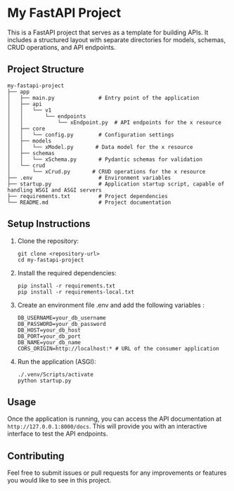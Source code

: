 # My FastAPI Project

This is a FastAPI project that serves as a template for building APIs. It includes a structured layout with separate directories for models, schemas, CRUD operations, and API endpoints.

## Project Structure

```
my-fastapi-project
├── app
│   ├── main.py              # Entry point of the application
│   ├── api
│   │   └── v1
│   │       └── endpoints
│   │           └── xEndpoint.py  # API endpoints for the x resource
│   ├── core
│   │   └── config.py        # Configuration settings
│   ├── models
│   │   └── xModel.py       # Data model for the x resource
│   ├── schemas
│   │   └── xSchema.py       # Pydantic schemas for validation
│   └── crud
│       └── xCrud.py       # CRUD operations for the x resource
├── .env                     # Environment variables
├── startup.py               # Application startup script, capable of handling WSGI and ASGI servers
├── requirements.txt         # Project dependencies
└── README.md                # Project documentation
```

## Setup Instructions

1. Clone the repository:
   ```
   git clone <repository-url>
   cd my-fastapi-project
   ```

2. Install the required dependencies:
   ```
   pip install -r requirements.txt
   pip install -r requirements-local.txt
   ```

3. Create an environment file .env and add the following variables :
   ```
   DB_USERNAME=your_db_username
   DB_PASSWORD=your_db_password
   DB_HOST=your_db_host
   DB_PORT=your_db_port
   DB_NAME=your_db_name
   CORS_ORIGIN=http://localhost:* # URL of the consumer application
   ```
   

3. Run the application (ASGI):
   ```
   ./.venv/Scripts/activate
   python startup.py
   ```

## Usage

Once the application is running, you can access the API documentation at `http://127.0.0.1:8000/docs`. This will provide you with an interactive interface to test the API endpoints.

## Contributing

Feel free to submit issues or pull requests for any improvements or features you would like to see in this project.